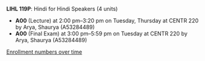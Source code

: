 **LIHL 119P**: Hindi for Hindi Speakers (4 units)

- **A00** (Lecture) at 2:00 pm–3:20 pm on Tuesday, Thursday at CENTR 220 by Arya, Shaurya (A53284489)
- **A00** (Final Exam) at 3:00 pm–5:59 pm on Tuesday at CENTR 220 by Arya, Shaurya (A53284489)

[Enrollment numbers over time](./LIHL119P.tsv)
